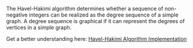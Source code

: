 The Havel-Hakimi algorithm determines whether a sequence of non-negative integers can be realized as the degree sequence of a simple graph. A degree sequence is graphical if it can represent the degrees of vertices in a simple graph.

Get a better understanding here: [Havel-Hakimi Algorithm Implementation](https://nta58.github.io/Havel-Hakimi-Algorithm-Implementation)
